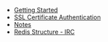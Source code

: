 * [Getting Started](https://github.com/HackThisSite/HackThisSite/blob/master/readme.md#hackthissite-v5-installation-guide)
* [SSL Certificate Authentication](https://github.com/HackThisSite/HackThisSite/wiki/SSL-Certificate-Authentication)
* [Notes](https://github.com/HackThisSite/HackThisSite/wiki/Notes)
* [Redis Structure - IRC](https://github.com/HackThisSite/HackThisSite/wiki/Redis-Structure-IRC)
